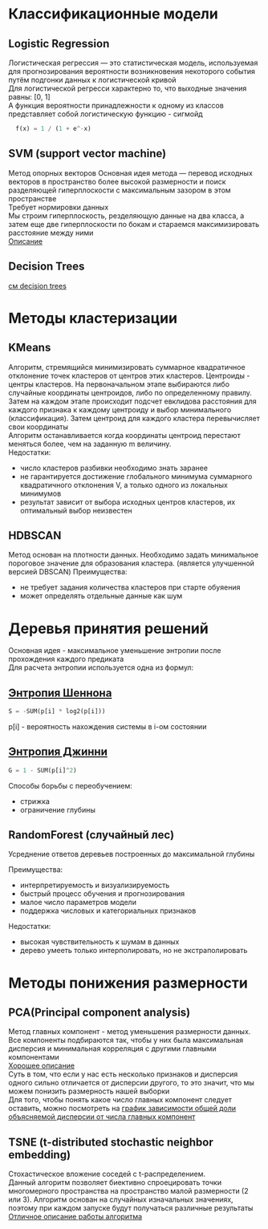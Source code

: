 # Классификационные модели

## Logistic Regression
Логистическая регрессия — это статистическая модель, используемая для прогнозирования вероятности возникновения некоторого события путём подгонки данных к логистической кривой  
Для логистической регресси характерно то, что выходные значения равны: [0, 1]  
А функция вероятности принадлежности к одному из классов представляет собой логистическую функцию - сигмойд  
```python
  f(x) = 1 / (1 + e^-x)
```


## SVM (support vector machine)
Метод опорных векторов
Основная идея метода — перевод исходных векторов в пространство более высокой размерности и поиск разделяющей гиперплоскости с максимальным зазором в этом пространстве  
Требует нормировки данных  
Мы строим гиперплоскость, резделяющую данные на два класса, а затем еще две гиперплоскости
по бокам и стараемся максимизировать расстояние между ними  
[Описание](https://ru.wikipedia.org/wiki/%D0%9C%D0%B5%D1%82%D0%BE%D0%B4_%D0%BE%D0%BF%D0%BE%D1%80%D0%BD%D1%8B%D1%85_%D0%B2%D0%B5%D0%BA%D1%82%D0%BE%D1%80%D0%BE%D0%B2)


## Decision Trees
[см decision trees](./decision_trees.md)


# Методы кластеризации

## KMeans
Алгоритм, стремящийся минимизировать суммарное квадратичное отклонение точек кластеров от центров этих кластеров.
Центроиды - центры кластеров.
На первоначальном этапе выбираются либо случайные координаты центроидов, либо по определенному правилу.
Затем на каждом этапе происходит подсчет евклидова расстояния для каждого признака к каждому центроиду и выбор минимального (классификация).
Затем центроид для каждого кластера перевычисляет свои координаты  
Алгоритм останавливается когда координаты центроид перестают меняться более, чем на заданную m величину.  
Недостатки:  
 - число кластеров разбивки необходимо знать заранее  
 - не гарантируется достижение глобального минимума суммарного квадратичного отклонения V, а только одного из локальных минимумов  
 - результат зависит от выбора исходных центров кластеров, их оптимальный выбор неизвестен  


## HDBSCAN
Метод основан на плотности данных. Необходимо задать минимальное пороговое значение
для образования кластера.
(является улучшенной версией DBSCAN)
Преимущества:
 - не требует задания количества кластеров при старте обуяения  
 - может определять отдельные данные как шум
 
 
 # Деревья принятия решений

Основная идея - максимальное уменьшение энтропии после прохождения каждого предиката  
Для расчета энтропии используется одна из формул:

## [Энтропия Шеннона](#shennon-entropy)
```python
S = -SUM(p[i] * log2(p[i]))
```
p[i] - вероятность нахождения системы в i-ом состоянии

## [Энтропия Джинни](#ginni-entropy)
```python
G = 1 - SUM(p[i]^2)
```

Способы борьбы с переобучением:
 - стрижка  
 - ограничение глубины  

## RandomForest (случайный лес)
Усреднение ответов деревьев построенных до максимальной глубины  

Преимущества:
 - интерпретируемость и визуализируемость  
 - быстрый процесс обучения и прогнозирования  
 - малое число параметров модели  
 - поддержка числовых и категориальных признаков  

Недостатки:
 - высокая чувствительность к шумам в данных  
 - дерево умееть только интерполировать, но не экстраполировать  



# Методы понижения размерности

## PCA(Principal component analysis)
Метод главных компонент - метод уменьшения размерности данных.
Все компоненты подбираются так, чтобы у них была максимальная дисперсия и минимальная корреляция с другими главными компонентами  
[Хорошее описание](https://habr.com/ru/company/ods/blog/325654/)  
Суть в том, что если у нас есть несколько признаков и дисперсия одного сильно отличается от
дисперсии другого, то это значит, что мы можем понизить размерность нашей выборки  
Для того, чтобы понять какое число главных компонент следует оставить, можно посмотреть на
[график зависимости общей доли объясняемой дисперсии от числа главных компонент](https://github.com/Yorko/mlcourse.ai/blob/master/jupyter_russian/topic07_unsupervised/lesson7_part1_PCA.ipynb)  


## TSNE (t-distributed stochastic neighbor embedding)
Стохастическое вложение соседей с t-распределением.  
Данный алгоритм позволяет биективно спроецировать точки многомерного пространства на пространство малой размерности (2 или 3).
Алгоритм основан на случайных изначальных значениях, поэтому при каждом запуске будут получаться различные результаты
[Отличное описание работы алгоритма](http://datareview.info/article/algoritm-t-sne-illyustrirovannyiy-vvodnyiy-kurs/)  
